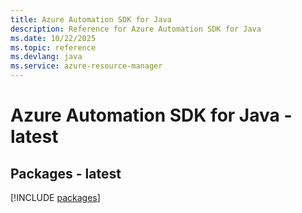 ```yaml
---
title: Azure Automation SDK for Java
description: Reference for Azure Automation SDK for Java
ms.date: 10/22/2025
ms.topic: reference
ms.devlang: java
ms.service: azure-resource-manager
---
```

# Azure Automation SDK for Java - latest
## Packages - latest
[!INCLUDE [packages](automation-index.md)]